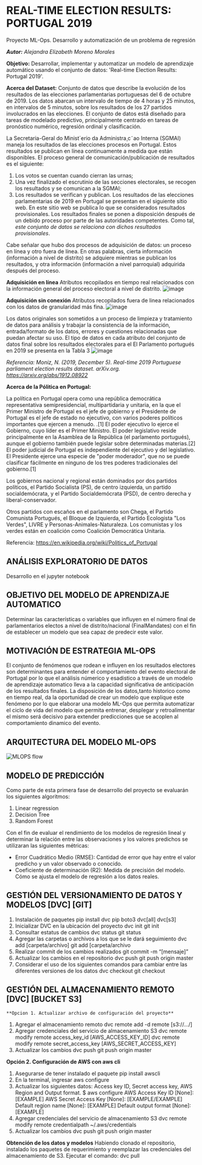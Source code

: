 # REAL-TIME ELECTION RESULTS: PORTUGAL 2019
Proyecto ML-Ops. Desarrollo y automatización de un problema de regresión

***Autor:** Alejandra Elizabeth Moreno Morales*

**Objetivo:**
Desarrollar, implementar y automatizar un modelo de aprendizaje automático usando el conjunto de datos: 'Real-time Election Results: Portugal 2019'.

**Acerca del Dataset:**
Conjunto de datos que describe la evolución de los resultados de las elecciones parlamentarias portuguesas del 6 de octubre de 2019. Los datos abarcan un intervalo de tiempo de 4 horas y 25 minutos, en intervalos de 5 minutos, sobre los resultados de los 27 partidos involucrados en las elecciones. 
El conjunto de datos está diseñado para tareas de modelado predictivo, principalmente centrado en tareas de pronóstico numérico, regresión ordinal y clasificación.

La Secretaria-Geral do Minist´erio da Administra¸c˜ao Interna (SGMAI) maneja los resultados de las elecciones procesos en Portugal. Estos resultados se publican en línea continuamente a medida que están disponibles. 
El proceso general de comunicación/publicación de resultados es el siguiente:
1. Los votos se cuentan cuando cierran las urnas;
2. Una vez finalizado el escrutinio de las secciones electorales, se recogen los resultados y se comunican a la SGMAI;
3. Los resultados se verifican y publican.
Los resultados de las elecciones parlamentarias de 2019 en Portugal se presentan en el siguiente sitio web. En este sitio web se publica lo que se considerados resultados provisionales. Los resultados finales se ponen a disposición después de un debido proceso por parte de las autoridades competentes.
Como tal, *este conjunto de datos se relaciona con dichos resultados provisionales*.

Cabe señalar que hubo dos procesos de adquisición de datos: un proceso en línea y otro fuera de línea. En otras palabras, cierta información (información a nivel de distrito) se adquiere mientras se publican los resultados, y otra información (información a nivel parroquial) adquirida después del proceso.

**Adquisición en línea**
Atributos recopilados en tiempo real relacionados con la información general del proceso electoral a nivel de distrito.
![image](https://github.com/aleksmoreno2/Real-time-Election-Results-Portugal-2019/assets/91718364/37082157-4804-4850-b0bb-afbe89aa58fa)

**Adquisición sin conexión**
Atributos recopilados fuera de linea relacionados con los datos de granularidad más fina.
![image](https://github.com/aleksmoreno2/Real-time-Election-Results-Portugal-2019/assets/91718364/c39b65b3-c03b-405e-8c98-5419f9487c45)

Los datos originales son sometidos a un proceso de limpieza y tratamiento de datos para análisis y trabajar la consistencia de la información, entrada/formato de los datos, errores y cuestiones relacionadas que puedan afectar su uso.
El tipo de datos en cada atributo del conjunto de datos final sobre los resultados electorales para el El Parlamento portugués en 2019 se presenta en la Tabla 3
![image](https://github.com/aleksmoreno2/Real-time-Election-Results-Portugal-2019/assets/91718364/0ae50493-d5e6-4897-9322-b1682049289d)

*Referencia: Moniz, N. (2019, December 5). Real-time 2019 Portuguese parliament election results dataset. arXiv.org. https://arxiv.org/abs/1912.08922*

**Acerca de la Pólitica en Portugal:**

La política en Portugal opera como una república democrática representativa semipresidencial, multipartidaria y unitaria, en la que el Primer Ministro de Portugal es el jefe de gobierno y el Presidente de Portugal es el jefe de estado no ejecutivo, con varios poderes políticos importantes que ejercen a menudo. .[1] El poder ejecutivo lo ejerce el Gobierno, cuyo líder es el Primer Ministro. El poder legislativo reside principalmente en la Asamblea de la República (el parlamento portugués), aunque el gobierno también puede legislar sobre determinadas materias.[2] El poder judicial de Portugal es independiente del ejecutivo y del legislativo. El Presidente ejerce una especie de "poder moderador", que no se puede clasificar fácilmente en ninguno de los tres poderes tradicionales del gobierno.[1]

Los gobiernos nacional y regional están dominados por dos partidos políticos, el Partido Socialista (PS), de centro izquierda, un partido socialdemócrata, y el Partido Socialdemócrata (PSD), de centro derecha y liberal-conservador.

 Otros partidos con escaños en el parlamento son Chega, el Partido Comunista Portugués, el Bloque de Izquierda, el Partido Ecologista "Los Verdes", LIVRE y Personas-Animales-Naturaleza. Los comunistas y los verdes están en coalición como Coalición Democrática Unitaria.

Referencia: https://en.wikipedia.org/wiki/Politics_of_Portugal

## ANÁLISIS EXPLORATORIO DE DATOS
Desarrollo en el jupyter notebook

## OBJETIVO DEL MODELO DE APRENDIZAJE AUTOMATICO
Determinar las características o variables que influyen en el número final de parlamentarios electos a nivel de distrito/nacional (FinalMandates) con el fin de establecer un modelo que sea capaz de predecir este valor.

## MOTIVACIÓN DE ESTRATEGIA ML-OPS 
El conjunto de fenómenos que rodean e influyen en los resultados electores son determinantes para entender el comportamiento del evento electoral de Portugal por lo que el análisis númerico y esadistico a través de un modelo de aprendizaje automatico lleva a la capacidad significativa de anticipación de los resultados finales.
La disposición de los datos,tanto historico como en tiempo real, da la oportunidad de crear un modelo que explique este fenómeno por lo que elaborar una modelo ML-Ops que permita automatizar el ciclo de vida del modelo que permita entrenar, desplegar y retroalimentar el mismo será decisivo para extender predicciones que se acoplen al comportamiento dinamico del evento.

## ARQUITECTURA DEL MODELO ML-OPS
![MLOPS flow](https://github.com/aleksmoreno2/Real-time-Election-Results-Portugal-2019/assets/91718364/ea48238e-9590-48d3-8b0a-1aa0ca2a90b8)

## MODELO DE PREDICCIÓN
Como parte de esta primera fase de desarrollo del proyecto se evaluarán los siguientes algoritmos:
1. Linear regression
2. Decision Tree
3. Random Forest

Con el fin de evaluar el rendimiento de los modelos de regresión lineal y determinar la relación entre las observaciones y los valores predichos se utilizaran las siguientes métricas:
* Error Cuadrático Medio (RMSE): Cantidad de error que hay entre el valor predicho y un valor observado o conocido.
* Coeficiente de determinación (R2): Medida de precisión del modelo. Cómo se ajusta el modelo de regresión a los datos reales.



## GESTIÓN DEL VERSIONAMIENTO DE DATOS Y MODELOS [DVC] [GIT]
1.	Instalación de paquetes
pip install dvc 
pip boto3 dvc[all] dvc[s3]
2.	Inicializar DVC en la ubicación del proyecto
dvc init
git init
3.	Consultar estatus de cambios
dvc status
git status
4.	Agregar las carpetas o archivos  a los que se le dará seguimiento
dvc add [carpeta/archivo]
git add [carpeta/archivo
5.	Realizar commit de los cambios realizados
git commit -m “[mensaje]”
6.	Actualizar los cambios en el repositorio
dvc push
git push origin master
7.	Considerar el uso de los siguientes comandos para cambiar entre las diferentes versiones de los datos
dvc checkout
git checkout


## GESTIÓN DEL ALMACENAMIENTO REMOTO [DVC] [BUCKET S3]

	**Opcion 1. Actualizar archivo de configuración del proyecto**
1.	Agregar el almacenamiento remoto
dvc remote add -d remote [s3://…/]
2.	Agregar credenciales del servicio de almacenamiento S3
dvc remote modify remote access_key_id [AWS_ACCESS_KEY_ID]
dvc remote modify remote secret_access_key [AWS_SECRET_ACCESS_KEY]
3.	Actualizar los cambios
dvc push
git push origin master

**Opción 2. Configuración de AWS con aws cli**
1.	Asegurarse de tener instalado el paquete
pip install awscli
2.	En la terminal, ingresar
aws configure
3.	Actualizar los siguientes datos: Access key ID, Secret access key, AWS Region and Output format.
$ aws configure 
AWS Access Key ID [None]: [EXAMPLE]
AWS Secret Access Key [None]: [EXAMPLE/EXAMPLE] 
Default region name [None]: [EXAMPLE]
Default output format [None]: [EXAMPLE]
4.	Agregar credenciales del servicio de almacenamiento S3
dvc remote modify remote credentialpath ~/.aws/credentials
5.	Actualizar los cambios
dvc push
git push origin master


**Obtención de los datos y modelos**
Habiendo clonado el repositorio, instalado los paquetes de requerimiento y reemplazar las credenciales del almacenamiento de S3.
Ejecutar el comando:
dvc pull




